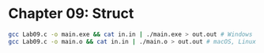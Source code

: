 # Chapter 09: Struct

```sh
gcc Lab09.c -o main.exe && cat in.in | ./main.exe > out.out # Windows
gcc Lab09.c -o main.o && cat in.in | ./main.o > out.out # macOS, Linux
```